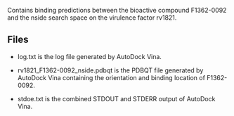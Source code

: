 Contains binding predictions between the bioactive compound F1362-0092 and the nside search space on the virulence factor rv1821.

## Files

- log.txt is the log file generated by AutoDock Vina.

- rv1821_F1362-0092_nside.pdbqt is the PDBQT file generated by AutoDock Vina containing the orientation and binding location of F1362-0092.

- stdoe.txt is the combined STDOUT and STDERR output of AutoDock Vina.

